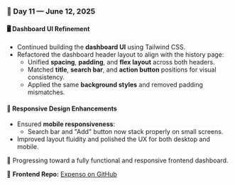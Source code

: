 ### 📍 Day 11 — June 12, 2025

#### 🖥️ Dashboard UI Refinement

- Continued building the **dashboard UI** using Tailwind CSS.
- Refactored the dashboard header layout to align with the history page:
  - Unified **spacing**, **padding**, and **flex layout** across both headers.
  - Matched **title**, **search bar**, and **action button** positions for visual consistency.
  - Applied the same **background styles** and removed padding mismatches.

#### 📱 Responsive Design Enhancements

- Ensured **mobile responsiveness**:
  - Search bar and "Add" button now stack properly on small screens.
- Improved layout fluidity and polished the UX for both desktop and mobile.

🔧 Progressing toward a fully functional and responsive frontend dashboard.

🔗 **Frontend Repo:** [Expenso on GitHub](https://github.com/mayurbadgujar03/Expenso)
